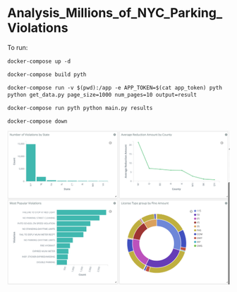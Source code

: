 # Analysis_Millions_of_NYC_Parking_Violations

To run:

```
docker-compose up -d
```


```
docker-compose build pyth
```

```
docker-compose run -v $(pwd):/app -e APP_TOKEN=$(cat app_token) pyth python get_data.py page_size=1000 num_pages=10 output=result
```

```
docker-compose run pyth python main.py results
```


```
docker-compose down
```
![ScreenShot](https://github.com/xianchen2/Analysis_Millions_of_NYC_Parking_Violations/blob/master/%20Kibana%20-%20localhost.png)

